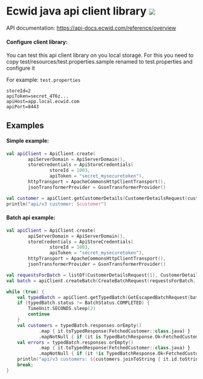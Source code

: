 # Ecwid java api client library ![](https://github.com/Ecwid/ecwid-java-api-client/workflows/Gradle%20Package/badge.svg)

API documentation: https://api-docs.ecwid.com/reference/overview 

#### Configure client library:
You can test this api client library on you local storage. 
For this you need to copy test/resources/test.properties.sample renamed to test.properties
and configure it

For example: `test.properties`
```properties
storeId=2
apiToken=secret_4T6z...
apiHost=app.local.ecwid.com
apiPort=8443
```

## Examples

#### Simple example:
```kotlin
val apiClient = ApiClient.create(
		apiServerDomain = ApiServerDomain(),
		storeCredentials = ApiStoreCredentials(
				storeId = 1003,
				apiToken = "secret_mysecuretoken"),
		httpTransport = ApacheCommonsHttpClientTransport(),
		jsonTransformerProvider = GsonTransformerProvider()

val customer = apiClient.getCustomerDetails(CustomerDetailsRequest(customerId = 1))
println("api/v3 customer: $customer")
```

#### Batch api example:
```kotlin
val apiClient = ApiClient.create(
		apiServerDomain = ApiServerDomain(),
		storeCredentials = ApiStoreCredentials(
				storeId = 1003,
				apiToken = "secret_mysecuretoken"),
		httpTransport = ApacheCommonsHttpClientTransport(),
		jsonTransformerProvider = GsonTransformerProvider()

val requestsForBatch = listOf(CustomerDetailsRequest(1), CustomerDetailsRequest(2))
val batch = apiClient.createBatch(CreateBatchRequest(requestsForBatch, stopOnFirstFailure = true))

while (true) {
	val typedBatch = apiClient.getTypedBatch(GetEscapedBatchRequest(batch.ticket))
	if (typedBatch.status != BatchStatus.COMPLETED) {
		TimeUnit.SECONDS.sleep(2)
		continue
	}
	val customers = typedBatch.responses.orEmpty()
			.map { it.toTypedResponse(FetchedCustomer::class.java) }
			.mapNotNull { if (it is TypedBatchResponse.Ok<FetchedCustomer>) it.value else null }
	val errors = typedBatch.responses.orEmpty()
			.map { it.toTypedResponse(FetchedCustomer::class.java) }
			.mapNotNull { if (it !is TypedBatchResponse.Ok<FetchedCustomer>) it.toString() else null }
	println("api/v3 customers: ${customers.joinToString { it.id.toString() }}, errors: ${errors.joinToString()}")
	break;
}
```

